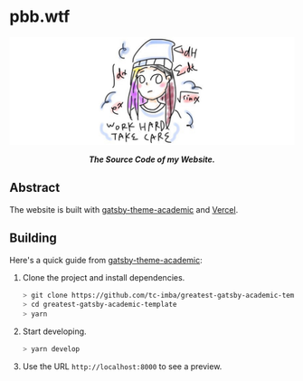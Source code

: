 # pbb.wtf

<p>
	<img src="./preview.png"/>
</p>

<p align="center"><b><i>
	The Source Code of my Website.
</i></b></p>

## Abstract

The website is built with [gatsby-theme-academic](https://www.npmjs.com/package/gatsby-theme-academic) and [Vercel](https://vercel.com/).

## Building

Here's a quick guide from [gatsby-theme-academic](https://www.npmjs.com/package/gatsby-theme-academic):

1. Clone the project and install dependencies.

    ```bash
    > git clone https://github.com/tc-imba/greatest-gatsby-academic-template.git
    > cd greatest-gatsby-academic-template
    > yarn
    ```

2. Start developing.

    ```bash
    > yarn develop
    ```

3. Use the URL `http://localhost:8000` to see a preview.
